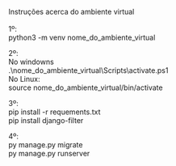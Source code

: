 Instruções acerca do ambiente virtual <br>
 <br>
1º: <br>
python3 -m venv nome_do_ambiente_virtual <br>

2º: <br>
No windowns <br>
  .\nome_do_ambiente_virtual\Scripts\activate.ps1 <br>
No Linux: <br>
  source nome_do_ambiente_virtual/bin/activate <br>
  
3º: <br>
pip install -r requements.txt <br>
pip install django-filter

4º: <br>
py manage.py migrate <br>
py manage.py runserver
